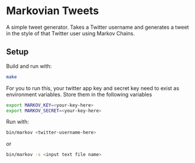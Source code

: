 # Markovian Tweets

A simple tweet generator. Takes a Twitter username and generates a tweet in the
style of that Twitter user using Markov Chains.

## Setup
Build and run with:
```sh
make
```

For you to run this, your twitter app key and secret key need to exist as
environment variables. Store them in the following variables

```sh
export MARKOV_KEY=<your-key-here>
export MARKOV_SECRET=<your-key-here>
```

Run with:
```sh
bin/markov <twitter-username-here>
```
or
```sh
bin/markov -s <input text file name>
```
